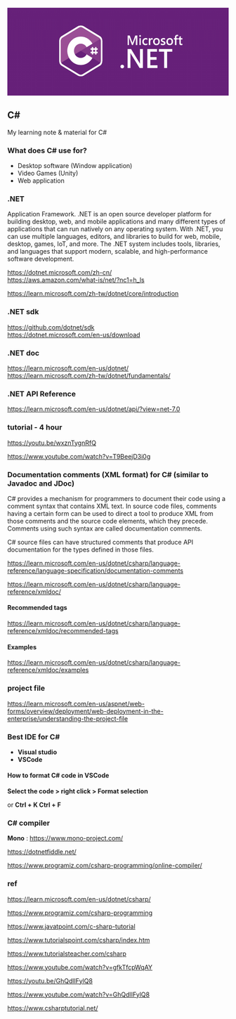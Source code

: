 <p align="center"><img src="./csharp-logo.png" height="200px"></p>

## C#
My learning note & material for C#


### What does C# use for?
- Desktop software (Window application)
- Video Games (Unity)
- Web application

### .NET
Application Framework. .NET is an open source developer platform for building desktop, web, and mobile applications and many different types of applications that can run natively on any operating system. With .NET, you can use multiple languages, editors, and libraries to build for web, mobile, desktop, games, IoT, and more. The .NET system includes tools, libraries, and languages that support modern, scalable, and high-performance software development. 

https://dotnet.microsoft.com/zh-cn/ \
https://aws.amazon.com/what-is/net/?nc1=h_ls

https://learn.microsoft.com/zh-tw/dotnet/core/introduction
### .NET sdk
https://github.com/dotnet/sdk \
https://dotnet.microsoft.com/en-us/download

### .NET doc
https://learn.microsoft.com/en-us/dotnet/ \
https://learn.microsoft.com/zh-tw/dotnet/fundamentals/

### .NET API Reference
https://learn.microsoft.com/en-us/dotnet/api/?view=net-7.0

### tutorial - 4 hour
https://youtu.be/wxznTygnRfQ

https://www.youtube.com/watch?v=T9BeejD3i0g



### Documentation comments (XML format) for C# (similar to Javadoc and JDoc)
C# provides a mechanism for programmers to document their code using a comment syntax that contains XML text. In source code files, comments having a certain form can be used to direct a tool to produce XML from those comments and the source code elements, which they precede. Comments using such syntax are called documentation comments. 

C# source files can have structured comments that produce API documentation for the types defined in those files. 

https://learn.microsoft.com/en-us/dotnet/csharp/language-reference/language-specification/documentation-comments

https://learn.microsoft.com/en-us/dotnet/csharp/language-reference/xmldoc/

#### Recommended tags
https://learn.microsoft.com/en-us/dotnet/csharp/language-reference/xmldoc/recommended-tags

#### Examples
https://learn.microsoft.com/en-us/dotnet/csharp/language-reference/xmldoc/examples

### project file
https://learn.microsoft.com/en-us/aspnet/web-forms/overview/deployment/web-deployment-in-the-enterprise/understanding-the-project-file


### Best IDE for C#
- **Visual studio**
- **VSCode**

#### How to format C# code in VSCode
**Select the code > right click > Format selection**

or **Ctrl + K Ctrl + F**


### C# compiler 
**Mono** : https://www.mono-project.com/

https://dotnetfiddle.net/

https://www.programiz.com/csharp-programming/online-compiler/





### ref
https://learn.microsoft.com/en-us/dotnet/csharp/

https://www.programiz.com/csharp-programming

https://www.javatpoint.com/c-sharp-tutorial

https://www.tutorialspoint.com/csharp/index.htm

https://www.tutorialsteacher.com/csharp

https://www.youtube.com/watch?v=gfkTfcpWqAY

https://youtu.be/GhQdlIFylQ8

https://www.youtube.com/watch?v=GhQdlIFylQ8

https://www.csharptutorial.net/
